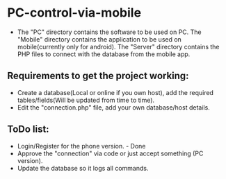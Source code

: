 # PC-control-via-mobile

- The "PC" directory contains the software to be used on PC.
The "Mobile" directory contains the application to be used on mobile(currently only for android).
The "Server" directory contains the PHP files to connect with the database from the mobile app.


## Requirements to get the project working: 
- Create a database(Local or online if you own host), add the required tables/fields(Will be updated from time to time).
- Edit the "connection.php" file, add your own database/host details.

## ToDo list:
- Login/Register for the phone version. - Done
- Approve the "connection" via code or just accept something (PC version).
- Update the database so it logs all commands.
